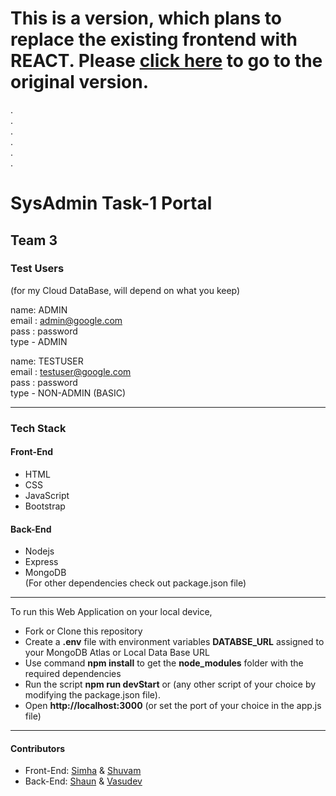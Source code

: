 <!--* NOTE! -->
<!--* Use Ctrl+K V to preview the markdown file in VS code-->
<!--* How to write an effective markdown: https://medium.com/echohub/write-simple-and-effective-markdown-tips-8e01fdddd70 -->

# This is a version, which plans to replace the existing frontend with REACT. Please [click here](https://github.com/kinivasu/sysadmin-task) to go to the original version.
.  
.  
.  
.  
.  
.  

# SysAdmin Task-1 Portal
## Team 3

### Test Users
(for my Cloud DataBase, will depend on what you keep) 

name: ADMIN  
email : admin@google.com  
pass : password  <!--encrypted in the db -->  
type - ADMIN  
  
name: TESTUSER   
email : testuser@google.com  
pass : password  <!--encrypted in the db --> <br> 
type - NON-ADMIN (BASIC)  

***
### Tech Stack
#### Front-End
- HTML
- CSS
- JavaScript
- Bootstrap
#### Back-End
- Nodejs  
- Express  
- MongoDB  
(For other dependencies check out package.json file)  

***
To run this Web Application on your local device,
- Fork or Clone this repository
- Create a **.env** file with environment variables **DATABSE_URL** assigned to your MongoDB Atlas or Local Data Base URL 
- Use command **npm install** to get the **node_modules** folder with the required dependencies
- Run the script **npm run devStart** or (any other script of your choice by modifying the package.json file).
- Open **http://localhost:3000** (or set the port of your choice in the app.js file)

*** 
#### Contributors
- Front-End: [Simha](https://github.com/Simha55) & [Shuvam](https://github.com/coffeeCoder69)
- Back-End: [Shaun](https://github.com/ShadowRnG) & [Vasudev](https://github.com/kinivasu)

